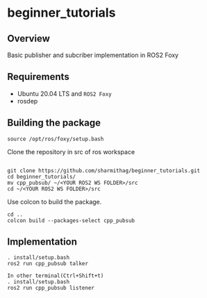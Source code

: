 # beginner_tutorials

## Overview
Basic publisher and subcriber implementation in ROS2 Foxy

## Requirements
- Ubuntu 20.04 LTS and `ROS2 Foxy`
- rosdep

## Building the package

```
source /opt/ros/foxy/setup.bash
```

Clone the repository in src of ros workspace
```

git clone https://github.com/sharmithag/beginner_tutorials.git
cd beginner_tutorials/
mv cpp_pubsub/ ~/<YOUR ROS2 WS FOLDER>/src
cd ~/<YOUR ROS2 WS FOLDER>/src

```
Use colcon to build the package.
```
cd ..
colcon build --packages-select cpp_pubsub

```
## Implementation
```
. install/setup.bash
ros2 run cpp_pubsub talker

In other terminal(Ctrl+Shift+t)
. install/setup.bash
ros2 run cpp_pubsub listener
```

